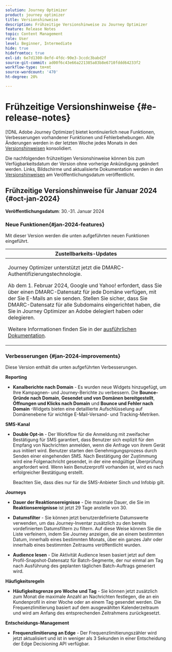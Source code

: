 ```yaml
---
solution: Journey Optimizer
product: journey optimizer
title: Versionshinweise
description: Frühzeitige Versionshinweise zu Journey Optimizer
feature: Release Notes
topic: Content Management
role: User
level: Beginner, Intermediate
hide: true
hidefromtoc: true
exl-id: 6e7d1300-8efd-4fdc-90e3-3ccdc3babd2f
source-git-commit: ad00f6c43e66a221385a83b8e6710fddd64233f2
workflow-type: tm+mt
source-wordcount: '470'
ht-degree: 20%

---
```


# Frühzeitige Versionshinweise {#e-release-notes}

[!DNL Adobe Journey Optimizer] bietet kontinuierlich neue Funktionen, Verbesserungen vorhandener Funktionen und Fehlerbehebungen. Alle Änderungen werden in der letzten Woche jedes Monats in den [Versionshinweisen](release-notes.md) konsolidiert.

Die nachfolgenden frühzeitigen Versionshinweise können bis zum Verfügbarkeitsdatum der Version ohne vorherige Ankündigung geändert werden. Links, Bildschirme und aktualisierte Dokumentation werden in den [Versionshinweisen](release-notes.md) am Veröffentlichungsdatum veröffentlicht.

## Frühzeitige Versionshinweise für Januar 2024 {#oct-jan-2024}

**Veröffentlichungsdatum**: 30.-31. Januar 2024

### Neue Funktionen{#jan-2024-features}

Mit dieser Version werden die unten aufgeführten neuen Funktionen eingeführt.


<table>
<thead>
<tr>
<th><strong>Zustellbarkeits-Updates</strong><br/></th>
</tr>
</thead>
<tbody>
<tr>
<td>
<p>Journey Optimizer unterstützt jetzt die DMARC-Authentifizierungstechnologie.</p>
<p>Ab dem 1. Februar 2024, Google und Yahoo! erfordert, dass Sie über einen DMARC-Datensatz für jede Domäne verfügen, mit der Sie E-Mails an sie senden. Stellen Sie sicher, dass Sie DMARC-Datensatz für alle Subdomains eingerichtet haben, die Sie in Journey Optimizer an Adobe delegiert haben oder delegieren.</p>
<!--img src="assets/channel-reports.png"/-->
<p>Weitere Informationen finden Sie in der <a href="../configuration/dmarc-record-update.md">ausführlichen Dokumentation</a>.</p>
</tr>
</tbody>
</table>



### Verbesserungen {#jan-2024-improvements}

Diese Version enthält die unten aufgeführten Verbesserungen.

**Reporting**

* **Kanalberichte nach Domain** - Es wurden neue Widgets hinzugefügt, um Ihre Kampagnen- und Journey-Berichte zu verbessern. Die **Bounce-Gründe nach Domain**, **Gesendet und von Domänen bereitgestellt**, **Öffnungen und Klicks nach Domain** und **Bounce und Fehler nach Domain** -Widgets bieten eine detaillierte Aufschlüsselung auf Domänenebene für wichtige E-Mail-Versand- und Tracking-Metriken.

**SMS-Kanal**

* **Double Opt-in** - Der Workflow für die Anmeldung mit zweifacher Bestätigung für SMS garantiert, dass Benutzer sich explizit für den Empfang von Nachrichten anmelden, wenn die Anfrage von ihrem Gerät aus initiiert wird. Benutzer starten den Genehmigungsprozess durch Senden einer eingehenden SMS. Nach Bestätigung der Zustimmung wird eine Folgenachricht gesendet, in der eine endgültige Überprüfung angefordert wird. Wenn kein Benutzerprofil vorhanden ist, wird es nach erfolgreicher Bestätigung erstellt.

  Beachten Sie, dass dies nur für die SMS-Anbieter Sinch und Infobip gilt.

**Journeys**

* **Dauer der Reaktionsereignisse** - Die maximale Dauer, die Sie im **Reaktionsereignisse** ist jetzt 29 Tage anstelle von 30.

* **Datumsfilter** - Sie können jetzt benutzerdefinierte Datumswerte verwenden, um das Journey-Inventar zusätzlich zu den bereits vordefinierten Datumsfiltern zu filtern. Auf diese Weise können Sie die Liste verfeinern, indem Sie Journey anzeigen, die an einem bestimmten Datum, innerhalb eines bestimmten Monats, über ein ganzes Jahr oder innerhalb eines bestimmten Zeitraums veröffentlicht wurden.

* **Audience lesen**  - Die Aktivität Audience lesen basiert jetzt auf dem Profil-Snapshot-Datensatz für Batch-Segmente, der nur einmal am Tag nach Ausführung des geplanten täglichen Batch-Auftrags generiert wird.

**Häufigkeitsregeln**

* **Häufigkeitsgrenze pro Woche und Tag** - Sie können jetzt zusätzlich zum Monat die maximale Anzahl an Nachrichten festlegen, die an ein Kundenprofil in einer Woche oder an einem Tag gesendet werden. Die Frequenzlimitierung basiert auf dem ausgewählten Kalenderzeitraum und wird am Anfang des entsprechenden Zeitrahmens zurückgesetzt.


**Entscheidungs-Management**

* **Frequenzlimitierung an Edge** - Der Frequenzlimitierungszähler wird jetzt aktualisiert und ist in weniger als 3 Sekunden in einer Entscheidung der Edge Decisioning API verfügbar.